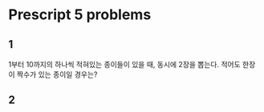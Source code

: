 # Prescript 5 problems
## 1
1부터 10까지의 하나씩 적혀있는 종이들이 있을 때, 동시에 2장을 뽑는다. 적어도 한장이 짝수가 있는 종이일 경우는?
## 2
